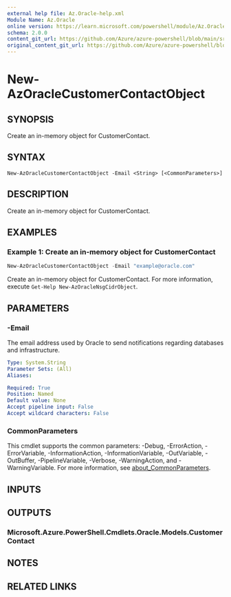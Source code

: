```yaml
---
external help file: Az.Oracle-help.xml
Module Name: Az.Oracle
online version: https://learn.microsoft.com/powershell/module/Az.Oracle/new-azoraclecustomercontactobject
schema: 2.0.0
content_git_url: https://github.com/Azure/azure-powershell/blob/main/src/Oracle/Oracle/help/New-AzOracleCustomerContactObject.md
original_content_git_url: https://github.com/Azure/azure-powershell/blob/main/src/Oracle/Oracle/help/New-AzOracleCustomerContactObject.md
---
```


# New-AzOracleCustomerContactObject

## SYNOPSIS
Create an in-memory object for CustomerContact.

## SYNTAX

```
New-AzOracleCustomerContactObject -Email <String> [<CommonParameters>]
```

## DESCRIPTION
Create an in-memory object for CustomerContact.

## EXAMPLES

### Example 1: Create an in-memory object for CustomerContact
```powershell
New-AzOracleCustomerContactObject -Email "example@oracle.com"
```

Create an in-memory object for CustomerContact.
For more information, execute `Get-Help New-AzOracleNsgCidrObject`.

## PARAMETERS

### -Email
The email address used by Oracle to send notifications regarding databases and infrastructure.

```yaml
Type: System.String
Parameter Sets: (All)
Aliases:

Required: True
Position: Named
Default value: None
Accept pipeline input: False
Accept wildcard characters: False
```

### CommonParameters
This cmdlet supports the common parameters: -Debug, -ErrorAction, -ErrorVariable, -InformationAction, -InformationVariable, -OutVariable, -OutBuffer, -PipelineVariable, -Verbose, -WarningAction, and -WarningVariable. For more information, see [about_CommonParameters](http://go.microsoft.com/fwlink/?LinkID=113216).

## INPUTS

## OUTPUTS

### Microsoft.Azure.PowerShell.Cmdlets.Oracle.Models.CustomerContact

## NOTES

## RELATED LINKS
